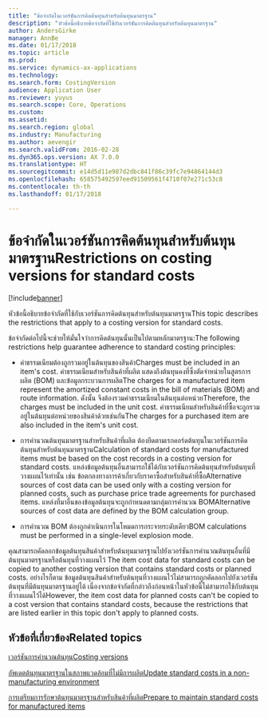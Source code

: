 ```yaml
---
title: "ข้อจำกัดในเวอร์ชันการคิดต้นทุนสำหรับต้นทุนมาตรฐาน"
description: "หัวข้อนี้อธิบายข้อจำกัดที่ใช้กับเวอร์ชันการคิดต้นทุนสำหรับต้นทุนมาตรฐาน"
author: AndersGirke
manager: AnnBe
ms.date: 01/17/2018
ms.topic: article
ms.prod: 
ms.service: dynamics-ax-applications
ms.technology: 
ms.search.form: CostingVersion
audience: Application User
ms.reviewer: yuyus
ms.search.scope: Core, Operations
ms.custom: 
ms.assetid: 
ms.search.region: global
ms.industry: Manufacturing
ms.author: aevengir
ms.search.validFrom: 2016-02-28
ms.dyn365.ops.version: AX 7.0.0
ms.translationtype: HT
ms.sourcegitcommit: e14d5d11e987d2dbc841f86c39fc7e94864144d3
ms.openlocfilehash: 658575492597eed91509561f4710f07e271c53c8
ms.contentlocale: th-th
ms.lasthandoff: 01/17/2018

---
```



#  <a name="restrictions-on-costing-versions-for-standard-costs"></a><span data-ttu-id="68ce4-103">ข้อจำกัดในเวอร์ชันการคิดต้นทุนสำหรับต้นทุนมาตรฐาน</span><span class="sxs-lookup"><span data-stu-id="68ce4-103">Restrictions on costing versions for standard costs</span></span>

[!include[banner](../includes/banner.md)]

<span data-ttu-id="68ce4-104">หัวข้อนี้อธิบายข้อจำกัดที่ใช้กับเวอร์ชันการคิดต้นทุนสำหรับต้นทุนมาตรฐาน</span><span class="sxs-lookup"><span data-stu-id="68ce4-104">This topic describes the restrictions that apply to a costing version for standard costs.</span></span> 

<span data-ttu-id="68ce4-105">ข้อจำกัดต่อไปนี้จะช่วยให้มั่นใจว่าการคิดต้นทุนนั้นเป็นไปตามหลักมาตรฐาน:</span><span class="sxs-lookup"><span data-stu-id="68ce4-105">The following restrictions help guarantee adherence to standard costing principles:</span></span>

-  <span data-ttu-id="68ce4-106">ค่าธรรมเนียมต้องถูกรวมอยู่ในต้นทุนของสินค้า</span><span class="sxs-lookup"><span data-stu-id="68ce4-106">Charges must be included in an item's cost.</span></span> <span data-ttu-id="68ce4-107">ค่าธรรมเนียมสำหรับสินค้าที่ผลิต แสดงถึงต้นทุนคงที่ซึ่งตัดจำหน่ายในสูตรการผลิต (BOM) และข้อมูลกระบวนการผลิต</span><span class="sxs-lookup"><span data-stu-id="68ce4-107">The charges for a manufactured item represent the amortized constant costs in the bill of materials (BOM) and route information.</span></span> <span data-ttu-id="68ce4-108">ดังนั้น จึงต้องรวมค่าธรรมเนียมในต้นทุนต่อหน่วย</span><span class="sxs-lookup"><span data-stu-id="68ce4-108">Therefore, the charges must be included in the unit cost.</span></span> <span data-ttu-id="68ce4-109">ค่าธรรมเนียมสำหรับสินค้าที่ซื้อจะถูกรวมอยู่ในต้นทุนต่อหน่วยของสินค้าด้วยเช่นกัน</span><span class="sxs-lookup"><span data-stu-id="68ce4-109">The charges for a purchased item are also included in the item's unit cost.</span></span>

-  <span data-ttu-id="68ce4-110">การคำนวณต้นทุนมาตรฐานสำหรับสินค้าที่ผลิต ต้องยึดตามเรกคอร์ดต้นทุนในเวอร์ชันการคิดต้นทุนสำหรับต้นทุนมาตรฐาน</span><span class="sxs-lookup"><span data-stu-id="68ce4-110">Calculation of standard costs for manufactured items must be based on the cost records in a costing version for standard costs.</span></span> <span data-ttu-id="68ce4-111">แหล่งข้อมูลต้นทุนอื่นสามารถใช้ได้กับเวอร์ชันการคิดต้นทุนสำหรับต้นทุนที่วางแผนไว้เท่านั้น เช่น ข้อตกลงทางการค้าเกี่ยวกับราคาซื้อสำหรับสินค้าที่ซื้อ</span><span class="sxs-lookup"><span data-stu-id="68ce4-111">Alternative sources of cost data can be used only with a costing version for planned costs, such as purchase price trade agreements for purchased items.</span></span> <span data-ttu-id="68ce4-112">แหล่งที่มาอื่นของข้อมูลต้นทุนจะถูกกำหนดตามกลุ่มการคำนวณ BOM</span><span class="sxs-lookup"><span data-stu-id="68ce4-112">Alternative sources of cost data are defined by the BOM calculation group.</span></span>

-  <span data-ttu-id="68ce4-113">การคำนวณ BOM ต้องถูกดำเนินการในโหมดการกระจายระดับเดียว</span><span class="sxs-lookup"><span data-stu-id="68ce4-113">BOM calculations must be performed in a single-level explosion mode.</span></span>

<span data-ttu-id="68ce4-114">คุณสามารถคัดลอกข้อมูลต้นทุนสินค้าสำหรับต้นทุนมาตรฐานไปยังเวอร์ชันการคำนวณต้นทุนอื่นที่มีต้นทุนมาตรฐานหรือต้นทุนที่วางแผนไว้ </span><span class="sxs-lookup"><span data-stu-id="68ce4-114">The item cost data for standard costs can be copied to another costing version that contains standard costs or planned costs.</span></span> <span data-ttu-id="68ce4-115">อย่างไรก็ตาม ข้อมูลต้นทุนสินค้าสำหรับต้นทุนที่วางแผนไว้ไม่สามารถถูกคัดลอกไปยังเวอร์ชันต้นทุนที่มีต้นทุนมาตรฐานอยู่ได้ เนื่องจากข้อจำกัดที่กล่าวถึงก่อนหน้าในหัวข้อนี้ไม่สามารถใช้กับต้นทุนที่วางแผนไว้ได้</span><span class="sxs-lookup"><span data-stu-id="68ce4-115">However, the item cost data for planned costs can't be copied to a cost version that contains standard costs, because the restrictions that are listed earlier in this topic don't apply to planned costs.</span></span>

<a name="related-topics"></a><span data-ttu-id="68ce4-116">หัวข้อที่เกี่ยวข้อง</span><span class="sxs-lookup"><span data-stu-id="68ce4-116">Related topics</span></span>
--------

[<span data-ttu-id="68ce4-117">เวอร์ชันการคำนวณต้นทุน</span><span class="sxs-lookup"><span data-stu-id="68ce4-117">Costing versions</span></span>](costing-versions.md)

[<span data-ttu-id="68ce4-118">อัพเดตต้นทุนมาตรฐานในสภาพแวดล้อมที่ไม่มีการผลิต</span><span class="sxs-lookup"><span data-stu-id="68ce4-118">Update standard costs in a non-manufacturing environment</span></span>](update-standard-costs-non-manufacturing-environment.md)

[<span data-ttu-id="68ce4-119">การเตรียมการรักษาต้นทุนมาตรฐานสำหรับสินค้าที่ผลิต</span><span class="sxs-lookup"><span data-stu-id="68ce4-119">Prepare to maintain standard costs for manufactured items</span></span>](update-standard-costs-manufacturing-environment.md)


